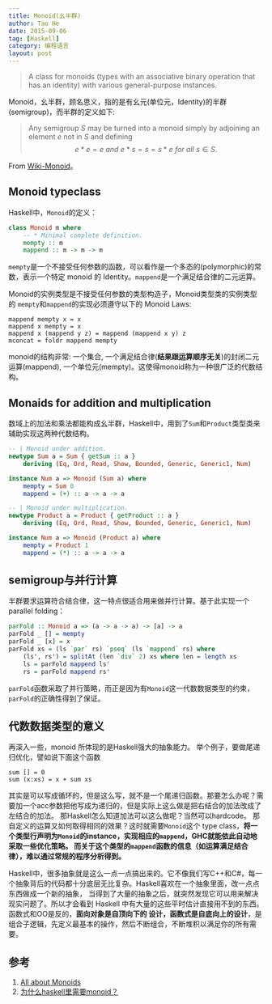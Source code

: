 ```yaml
---
title: Monoid(幺半群)
author: Tao He
date: 2015-09-06
tag: [Haskell]
category: 编程语言
layout: post
---
```


> A class for monoids (types with an associative binary operation that has an identity) with various general-purpose instances.

Monoid，幺半群，顾名思义，指的是有幺元(单位元，Identity)的半群(semigroup)，而半群的定义如下:

> Any semigroup $S$ may be turned into a monoid simply by adjoining an element $e$ not in $S$ and defining
$$e*e = e \textit{ and } e*s = s = s*e \textit{ for all } s \in S.$$

From [Wiki-Monoid](http://en.wikipedia.org/wiki/Monoid)。

<!--more-->

Monoid typeclass
----------------

Haskell中，`Monoid`的定义：

~~~haskell
class Monoid m where
    -- * Minimal complete definition.
    mempty :: m
    mappend :: m -> m -> m
~~~

`mempty`是一个不接受任何参数的函数，可以看作是一个多态的(polymorphic)的常数，表示一个特定 monoid 的 Identity。`mappend`是一个满足结合律的二元运算。

Monoid的实例类型是不接受任何参数的类型构造子，Monoid类型类的实例类型的 `mempty`和`mappend`的实现必须遵守以下的 Monoid Laws:

    mappend mempty x = x
    mappend x mempty = x
    mappend x (mappend y z) = mappend (mappend x y) z
    mconcat = foldr mappend mempty

monoid的结构非常: 一个集合, 一个满足结合律(**结果跟运算顺序无关**)的封闭二元运算(mappend), 一个单位元(mempty)。这使得monoid称为一种很广泛的代数结构。

Monaids for addition and multiplication
--------------------------------------

数域上的加法和乘法都能构成幺半群，Haskell中，用到了`Sum`和`Product`类型类来辅助实现这两种代数结构。

~~~haskell
-- | Monoid under addition.
newtype Sum a = Sum { getSum :: a }
    deriving (Eq, Ord, Read, Show, Bounded, Generic, Generic1, Num)

instance Num a => Monoid (Sum a) where
    mempty = Sum 0
    mappend = (+) :: a -> a -> a

-- | Monoid under multiplication.
newtype Product a = Product { getProduct :: a }
    deriving (Eq, Ord, Read, Show, Bounded, Generic, Generic1, Num)

instance Num a => Monoid (Product a) where
    mempty = Product 1
    mappend = (*) :: a -> a -> a
~~~

semigroup与并行计算
-----------------

半群要求运算符合结合律，这一特点很适合用来做并行计算。基于此实现一个 parallel folding：

```haskell
parFold :: Monoid a => (a -> a -> a) -> [a] -> a
parFold _ [] = mempty
parFold _ [x] = x
parFold xs = (ls `par` rs) `pseq` (ls `mappend` rs) where
    (ls', rs') = splitAt (len `div` 2) xs where len = length xs
    ls = parFold mappend ls'
    rs = parFold mappend rs'
```

`parFold`函数采取了并行策略，而正是因为有`Monoid`这一代数数据类型的约束，`parFold`的正确性得到了保证。

代数数据类型的意义
---------------

再深入一些，monoid 所体现的是Haskell强大的抽象能力。 举个例子，要做尾递归优化，譬如说下面这个函数

    sum [] = 0
    sum (x:xs) = x + sum xs

其实是可以写成循环的，但是这么写，就不是一个尾递归函数。那要怎么办呢？需要加一个acc参数把他写成为递归的，但是实际上这么做是把右结合的加法改成了左结合的加法。
那Haskell怎么知道加法可以这么做呢？当然可以hardcode。
那自定义的运算又如何取得相同的效果？这时就需要`Monoid`这个 type class，**将一个类型行声明为`Monoid`的instance，实现相应的`mappend`，GHC就能依此自动地采取一些优化策略。
而关于这个类型的`mappend`函数的信息（如运算满足结合律），难以通过常规的程序分析得到。**

Haskell中，很多抽象就是这么一点一点搞出来的。它不像我们写C++和C#，每一个抽象背后的代码都十分底层无比复杂。Haskell喜欢在一个抽象里面，改一点点东西做成一个新的抽象，
当得到了大量的抽象之后，就突然发现它可以用来解决现实问题了。所以才会看到 Haskell 中有大量的这些平时估计直接用不到的东西。函数式和OO是反的，**面向对象是自顶向下的
设计，函数式是自底向上的设计**，是组合子逻辑，先定义最基本的操作，然后不断组合，不断堆积以满足你的所有需要。

参考
---

1. [All about Monoids](http://comonad.com/reader/wp-content/uploads/2009/07/AllAboutMonoids.pdf)
2. [为什么haskell里需要monoid？](http://www.zhihu.com/question/25406710/answer/30688149)
